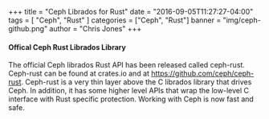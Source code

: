 +++
title       = "Ceph Librados for Rust"
date        = "2016-09-05T11:27:27-04:00"
tags        = [ "Ceph", "Rust" ]
categories = ["Ceph", "Rust"]
banner = "img/ceph-github.png"
author = "Chris Jones"
+++

#### Offical Ceph Rust Librados Library

The official Ceph librados Rust API has been released called ceph-rust. Ceph-rust can be found at crates.io and at https://github.com/ceph/ceph-rust. Ceph-rust is a very thin layer above the C librados library that drives Ceph. In addition, it has some higher level APIs that wrap the low-level C interface with Rust specific protection. Working with Ceph is now fast and safe.
